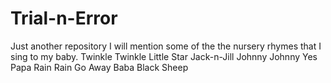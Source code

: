# Trial-n-Error
Just another repository
I will mention some of the the nursery rhymes that I sing to my baby.
Twinkle Twinkle Little Star
Jack-n-Jill
Johnny Johnny Yes Papa
Rain Rain Go Away
Baba Black Sheep
